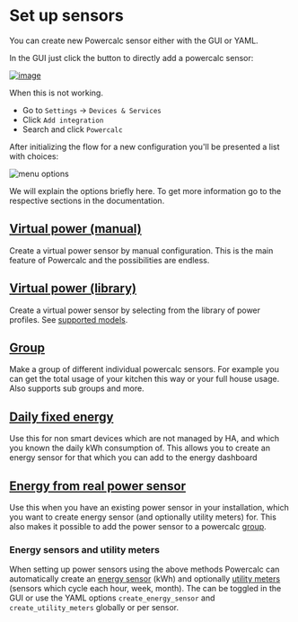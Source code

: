 # Set up sensors

You can create new Powercalc sensor either with the GUI or YAML.

In the GUI just click the button to directly add a powercalc sensor:

[![image](https://my.home-assistant.io/badges/config_flow_start.svg)](https://my.home-assistant.io/redirect/config_flow_start/?domain=powercalc)

When this is not working.

- Go to `Settings` -> `Devices & Services`
- Click `Add integration`
- Search and click `Powercalc`

After initializing the flow for a new configuration you'll be presented a list with choices:

![menu options](../img/menu_options.png)

We will explain the options briefly here. To get more information go to the respective sections in the documentation.

## [Virtual power (manual)](virtual-power-manual.md)

Create a virtual power sensor by manual configuration. This is the main feature of Powercalc and the possibilities are endless.

## [Virtual power (library)](virtual-power-library.md)

Create a virtual power sensor by selecting from the library of power profiles. See [supported models](https://library.powercalc.nl).

## [Group](group/index.md)

Make a group of different individual powercalc sensors. For example you can get the total usage of your kitchen this way or your full house usage. Also supports sub groups and more.

## [Daily fixed energy](daily-energy.md)

Use this for non smart devices which are not managed by HA, and which you known the daily kWh consumption of.
This allows you to create an energy sensor for that which you can add to the energy dashboard

## [Energy from real power sensor](real-power-sensor.md)

Use this when you have an existing power sensor in your installation, which you want to create energy sensor (and optionally utility meters) for.
This also makes it possible to add the power sensor to a powercalc [group](group/custom.md).

### Energy sensors and utility meters

When setting up power sensors using the above methods Powercalc can automatically create an [energy sensor](energy-sensor.md) (kWh) and optionally [utility meters](utility-meter.md) (sensors which cycle each hour, week, month).
The can be toggled in the GUI or use the YAML options `create_energy_sensor` and `create_utility_meters` globally or per sensor.
